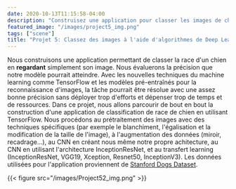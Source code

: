 ```yaml
---
date: 2020-10-13T11:15:58-04:00
description: "Construisez une application pour classer les images de chiens en fonction de leur race."
featured_image: "/images/project5_img.png"
tags: ["scene"]
title: "Projet 5: Classez des images à l'aide d'algorithmes de Deep Learning"
---
```


Nous construisons une application permettant de classer la race d'un chien en **regardant** simplement son image. Nous évaluerons la précision que notre modèle pourrait atteindre. Avec les nouvelles techniques du machine learning comme TensorFlow et les modèles pré-entraînés pour la reconnaissance d'images, la tâche pourrait être résolue avec une assez bonne précision sans déployer trop d'efforts et dépenser trop de temps et de ressources. Dans ce projet, nous allons parcourir de bout en bout la construction d'une application de classification de race de chien en utilisant TensorFlow. Nous procédons au prétraitement des images avec des techniques spécifiques (par exemple le blanchiment, l'égalisation et la modification de la taille de l'image), à l'augmentation des données (miroir, recadrage...), au CNN en créant nous même notre propre achitecture, au CNN en utilisant l'architecture InceptionResNet, et au transfert learning (InceptionResNet, VGG19, Xception, Resnet50, InceptionV3). Les données utilisées pour l'application proviennent de [Stanford Dogs Dataset](http://vision.stanford.edu/aditya86/ImageNetDogs/).

{{< figure src="/images/Project52_img.png" >}}
